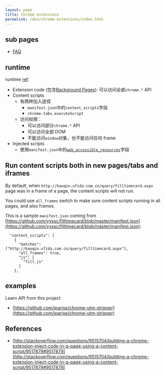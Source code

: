 ```yaml
---
layout: page
title: Chrome extensions
permalink: /dev/chrome-extensions/index.html
---
```


## sub pages

- [FAQ](/dev/chrome-extensions/faq.html)

## runtime

runtime [ref](http://stackoverflow.com/a/9916089):

- Extension code (包含[Background Pages](https://developer.chrome.com/extensions/background_pages)): 可以访问全部`chrome.*` API
- Content scripts
  - 有两种加入途径
    - `manifest.json`中的`content_scripts`字段
    - `chrome.tabs.executeScript`
  - 访问权限：
    - 可以访问部分`chrome.*` API
    - 可以访问全部 DOM
    - 不能访问`window`对象，也不能访问任何 frame
- Injected scripts
  - 使用`manifest.json`中的[`web_accessible_resources`](https://developer.chrome.com/extensions/manifest/web_accessible_resources)字段

## Run content scripts both in new pages/tabs and iframes

By default, when `http://kaoqin.ufida.com.cn/query/filltimecard.aspx` page was in a frame of a page, the content scripts will not run.

You could use `all_frames` switch to make sure content scripts running in all pages, and also frames.

This is a sample `manifest.json` coming from [https://github.com/yyssc/filltimecard/blob/master/manifest.json](https://github.com/yyssc/filltimecard/blob/master/manifest.json):

```
  "content_scripts": [
    {
      "matches": ["http://kaoqin.ufida.com.cn/query/filltimecard.aspx"],
      "all_frames": true,
      "js": [
        "fill.js"
      ]
    },
```

## examples

Learn API from this project

- [https://github.com/jparise/chrome-utm-stripper](https://github.com/jparise/chrome-utm-stripper)

## References

- [http://stackoverflow.com/questions/9515704/building-a-chrome-extension-inject-code-in-a-page-using-a-content-script/9517879#9517879](http://stackoverflow.com/questions/9515704/building-a-chrome-extension-inject-code-in-a-page-using-a-content-script/9517879#9517879)
